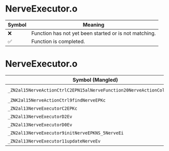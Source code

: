 # NerveExecutor.o
| Symbol | Meaning 
| ------------- | ------------- 
| :x: | Function has not yet been started or is not matching. 
| :white_check_mark: | Function is completed. 


# NerveExecutor.o
| Symbol (Mangled) | Symbol (Demangled) | Decompiled? |
| ------------- |  ------------- | ------------- |
| `_ZN2al15NerveActionCtrlC2EPN15alNerveFunction20NerveActionCollectorE` | `al::NerveActionCtrl::NerveActionCtrl(alNerveFunction::NerveActionCollector *)` | :white_check_mark: |
| `_ZNK2al15NerveActionCtrl9findNerveEPKc` | `al::NerveActionCtrl::findNerve(char const*)const` | :white_check_mark: |
| `_ZN2al13NerveExecutorC2EPKc` | `al::NerveExecutor::NerveExecutor(char const*)` | :white_check_mark: |
| `_ZN2al13NerveExecutorD2Ev` | `al::NerveExecutor::~NerveExecutor()` | :white_check_mark: |
| `_ZN2al13NerveExecutorD0Ev` | `al::NerveExecutor::~NerveExecutor()` | :white_check_mark: |
| `_ZN2al13NerveExecutor9initNerveEPKNS_5NerveEi` | `al::NerveExecutor::initNerve(al::Nerve const*,int)` | :white_check_mark: |
| `_ZN2al13NerveExecutor11updateNerveEv` | `al::NerveExecutor::updateNerve(void)` | :white_check_mark: |
